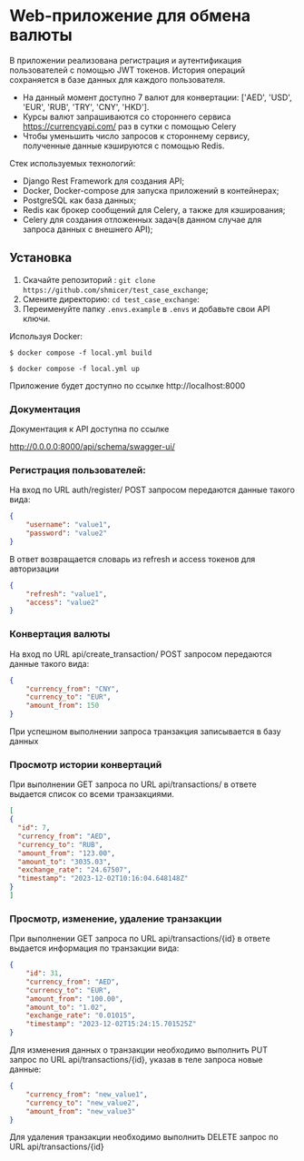 # Web-приложение для обмена валюты

В приложении реализована регистрация и аутентификация пользователей с помощью JWT токенов.
История операций сохраняется в базе данных для каждого пользователя.


- На данный момент доступно 7 валют для конвертации: ['AED', 'USD', 'EUR', 'RUB', 'TRY', 'CNY', 'HKD'].
- Курсы валют запрашиваются со стороннего сервиса https://currencyapi.com/ раз в сутки с помощью Celery
- Чтобы уменьшить число запросов к стороннему сервису, полученные данные кэшируются с помощью Redis.

Стек используемых технологий:
* Django Rest Framework для создания API;
* Docker, Docker-compose для запуска приложений в контейнерах;
* PostgreSQL как база данных;
* Redis как брокер сообщений для Celery, а также для кэширования;
* Celery для создания отложенных задач(в данном случае для запроса данных с внешнего API);

## Установка

1. Скачайте репозиторий : `git clone https://github.com/shmicer/test_case_exchange`;
2. Смените директорию: `cd test_case_exchange`:
3. Переименуйте папку `.envs.example` в `.envs` и добавьте свои API ключи.

Используя Docker:

```
$ docker compose -f local.yml build

$ docker compose -f local.yml up

```

Приложение будет доступно по ссылке http://localhost:8000

### Документация 

Документация к API доступна по ссылке

http://0.0.0.0:8000/api/schema/swagger-ui/


### Регистрация пользователей:

На вход по URL auth/register/ POST запросом передаются данные такого вида:

```json
{
    "username": "value1",
    "password": "value2"
}

```

В ответ возвращается словарь из refresh и access токенов для авторизации

```json
{
    "refresh": "value1",
    "access": "value2"
}

```

### Конвертация валюты

На вход по URL api/create_transaction/ POST запросом передаются данные такого вида:

```json
{
    "currency_from": "CNY",
    "currency_to": "EUR",
    "amount_from": 150
}

```

При успешном выполнении запроса транзакция записывается в базу данных

### Просмотр истории конвертаций

При выполнении GET запроса по URL api/transactions/ в ответе выдается список со всеми транзакциями.

```json
[
{
  "id": 7,
  "currency_from": "AED",
  "currency_to": "RUB",
  "amount_from": "123.00",
  "amount_to": "3035.03",
  "exchange_rate": "24.67507",
  "timestamp": "2023-12-02T10:16:04.648148Z"
}
]
```

### Просмотр, изменение, удаление транзакции

При выполнении GET запроса по URL api/transactions/{id} в ответе выдается информация по транзакции вида:

```json
{
    "id": 31,
    "currency_from": "AED",
    "currency_to": "EUR",
    "amount_from": "100.00",
    "amount_to": "1.02",
    "exchange_rate": "0.01015",
    "timestamp": "2023-12-02T15:24:15.701525Z"
}
```
Для изменения данных о транзакции необходимо выполнить PUT запрос по URL api/transactions/{id}, указав в теле запроса новые данные:

```json
{
    "currency_from": "new_value1",
    "currency_to": "new_value2",
    "amount_from": "new_value3"
}
```

Для удаления транзакции необходимо выполнить DELETE запрос по URL api/transactions/{id}




